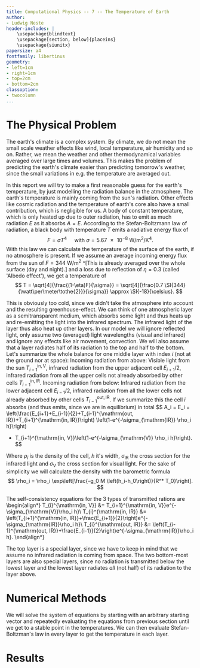 ```yaml
---
title: Computational Physics -- 7 -- The Temperature of Earth
author:
- Ludwig Neste
header-includes: |
    \usepackage{blindtext}
    \usepackage[section, below]{placeins}
    \usepackage{siunitx}
papersize: a4
fontfamily: libertinus
geometry: 
- left=1cm
- right=1cm
- top=2cm
- bottom=2cm
classoption:
- twocolumn
...
```


# The Physical Problem
The earth's climate is a complex system. 
By climate, we do not mean the small scale weather effects like wind, local temperature, air humidity and so on. 
Rather, we mean the weather and other thermodynamical variables averaged over large times and volumes. 
This makes the problem of predicting the earth's climate easier than predicting tomorrow's weather, since the small variations in e.g. the temperature 
are averaged out. 

In this report we will try to make a first reasonable guess for the earth's temperature, by just modelling the radiation balance in the atmosphere.
The earth's temperature is mainly coming from the sun's radiation. Other effects like cosmic radiation and the temperature of earth's core also have a small contribution, which is negligible for us.
A body of constant temperature, which is only heated up due to outer radiation, has to emit as much radiation $E$ as it 
absorbs $A=E$. 
According to the Stefan-Boltzmann law of radiation, a black body with temperature $T$ emits a radiative energy flux of 
$$
F = \sigma T^4\quad \text{ with } \sigma = \SI{5.67e-8}{\watt\per\meter\tothe{2}\per\kelvin\tothe{4}}.
$$
With this law we can calculate the temperature of the surface of the earth, if no atmosphere is present.
If we assume an average incoming energy flux from the sun of $F=\SI{344}{\watt\per\meter\tothe{2}}$ ^[This is already averaged over the whole surface (day and night).] and a 
loss due to reflection of $\eta = 0.3$ (called 'Albedo effect'), we get a temperature of 
$$
T = \sqrt[4]{\frac{(1-\eta)F}{\sigma}}  = \sqrt[4]{\frac{0.7 \SI{344}{\watt\per\meter\tothe{2}}}{\sigma}} \approx \SI{-18}{\celsius}.
$$

This is obviously too cold, since we didn't take the atmosphere into account and the resulting greenhouse-effect. 
We can think of one atmospheric layer as a semitransparent medium, which absorbs some light and thus heats up and re-emitting the light 
into the infrared spectrum. The infrared light of the layer thus also heat up other layers. 
In our model we will ignore reflected light, only assume two (averaged) light wavelengths (visual and infrared) and ignore any effects 
like air movement, convection. We will also assume that a layer radiates half of its radiation to the top and half to the bottom.
Let's summarize the whole balance for one middle layer with index $i$ (not at the ground nor at space):
Incoming radiation from above: Visible light from the sun $T_{i+1}^{\mathrm{in, V}}$, 
infrared radiation from the upper adjacent cell $E_{i+1}/2$, infrared radiation from all the upper cells not 
already absorbed by other cells $T_{i+1}^{\mathrm{in, IR}}$. 
Incoming radiation from below: Infrared radiation from the lower adjacent cell $E_{i-1}/2$, infrared radiation from all the lower cells not 
already absorbed by other cells $T_{i-1}^{\mathrm{out, IR}}$. 
If we summarize this the cell $i$ absorbs (and thus emits, since we are in equilibrium) in total 
$$
A_i = E_i 
= \left(\frac{E_{i+1}+E_{i-1}}{2}+T_{i-1}^{\mathrm{out, IR}}+T_{i+1}^{\mathrm{in, IR}}\right)
 \left(1-e^{-\sigma_{\mathrm{IR}} \rho_i h}\right)
+  T_{i+1}^{\mathrm{in, V}}\left(1-e^{-\sigma_{\mathrm{V}} \rho_i h}\right).
$$

Where $\rho_i$ is the density of the cell, $h$ it's width, $\sigma_{\mathrm{IR}}$ the cross section for 
the infrared light and $\sigma_{\mathrm{V}}$ the cross section for visual light.
For the sake of simplicity we will calculate the density with the barometric formula
$$
\rho_i = \rho_i \exp\left[\frac{-g_0 M \left(h_i-h_0\right)}{R^* T_0}\right].
$$

The self-consistency equations for the 3 types of transmitted rations are
\begin{align*}
T_{i}^{\mathrm{in, V}} &= T_{i+1}^{\mathrm{in, V}}e^{-\sigma_{\mathrm{V}}\rho_i h}\\
T_{i}^{\mathrm{in, IR}} &= \left(T_{i+1}^{\mathrm{in, IR}}+\frac{E_{i+1}}{2}\right)e^{-\sigma_{\mathrm{IR}}\rho_i h}\\
T_{i}^{\mathrm{out, IR}} &= \left(T_{i-1}^{\mathrm{out, IR}}+\frac{E_{i-1}}{2}\right)e^{-\sigma_{\mathrm{IR}}\rho_i h}.
\end{align*}

The top layer is a special layer, since we have to keep in mind that we assume no infrared radiation is coming from space.
The two bottom-most layers are also special layers, since no radiation is transmitted below the lowest layer and 
the lowest layer radiates *all* (not half) of its radiation to the layer above.

# Numerical Methods
We will solve the system of equations by starting with an arbitrary starting vector and repeatedly
evaluating the equations from previous section until we get to a stable point in the temperatures. 
We can then evaluate Stefan-Boltzman's law in every layer to get the temperature in each layer.


# Results